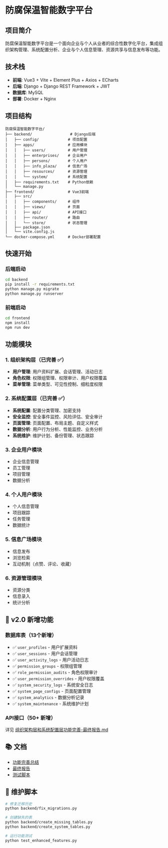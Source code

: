 # 防腐保温智能数字平台

## 项目简介
防腐保温智能数字平台是一个面向企业与个人从业者的综合性数字化平台，集成组织架构管理、系统配置分析、企业与个人信息管理、资源共享与信息发布等功能。

## 技术栈
- **前端**: Vue3 + Vite + Element Plus + Axios + ECharts
- **后端**: Django + Django REST Framework + JWT
- **数据库**: MySQL
- **部署**: Docker + Nginx

## 项目结构
```
防腐保温智能数字平台/
├── backend/                 # Django后端
│   ├── config/             # 项目配置
│   ├── apps/               # 应用模块
│   │   ├── users/          # 用户管理
│   │   ├── enterprises/    # 企业用户
│   │   ├── persons/        # 个人用户
│   │   ├── info_plaza/     # 信息广场
│   │   ├── resources/      # 资源管理
│   │   └── system/         # 系统配置
│   ├── requirements.txt    # Python依赖
│   └── manage.py
├── frontend/               # Vue3前端
│   ├── src/
│   │   ├── components/     # 组件
│   │   ├── views/          # 页面
│   │   ├── api/            # API接口
│   │   ├── router/         # 路由
│   │   └── store/          # 状态管理
│   ├── package.json
│   └── vite.config.js
└── docker-compose.yml      # Docker部署配置
```

## 快速开始

### 后端启动
```bash
cd backend
pip install -r requirements.txt
python manage.py migrate
python manage.py runserver
```

### 前端启动
```bash
cd frontend
npm install
npm run dev
```

## 功能模块

### 1. 组织架构层（已完善 ✅）
- **用户管理**: 用户资料扩展、会话管理、活动日志
- **角色权限**: 权限组管理、权限审计、用户权限覆盖
- **菜单管理**: 菜单类型、可见性控制、细粒度权限

### 2. 系统配置层（已完善 ✅）
- **系统配置**: 配置分类管理、加密支持
- **安全监控**: 安全事件监控、风险评估、安全审计
- **页面管理**: 页面配置、布局主题、自定义样式
- **数据分析**: 用户行为分析、性能监控、业务分析
- **系统维护**: 维护计划、备份管理、状态跟踪

### 3. 企业用户模块
- 企业信息管理
- 员工管理
- 项目管理
- 数据分析

### 4. 个人用户模块
- 个人信息管理
- 项目跟踪
- 任务管理
- 数据统计

### 5. 信息广场模块
- 信息发布
- 浏览检索
- 互动机制（点赞、评论、收藏）

### 6. 资源管理模块
- 资源分类
- 信息录入
- 统计分析

## 🎯 v2.0 新增功能

### 数据库表（13个新增）
- ✅ `user_profiles` - 用户扩展资料
- ✅ `user_sessions` - 用户会话管理
- ✅ `user_activity_logs` - 用户活动日志
- ✅ `permission_groups` - 权限组管理
- ✅ `role_permission_audits` - 角色权限审计
- ✅ `user_permission_overrides` - 用户权限覆盖
- ✅ `system_security_logs` - 系统安全日志
- ✅ `system_page_configs` - 页面配置管理
- ✅ `system_analytics` - 数据分析记录
- ✅ `system_maintenance` - 系统维护计划

### API接口（50+ 新增）
详见 [组织架构层和系统配置层功能完善-最终报告.md](./组织架构层和系统配置层功能完善-最终报告.md)

## 📚 文档

- [功能完善总结](./组织架构层和系统配置层功能完善总结.md)
- [最终报告](./组织架构层和系统配置层功能完善-最终报告.md)
- [测试脚本](./test_enhanced_features.py)

## 🔧 维护脚本

```bash
# 修复迁移历史
python backend/fix_migrations.py

# 创建缺失的表
python backend/create_missing_tables.py
python backend/create_system_tables.py

# 运行功能测试
python test_enhanced_features.py
```
